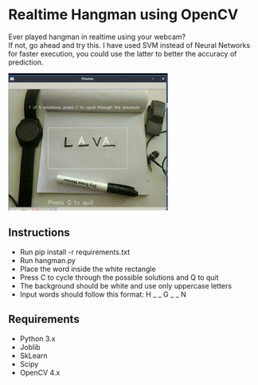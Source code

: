 
# Realtime Hangman using OpenCV
Ever played hangman in realtime using your webcam?<br>
If not, go ahead and try this. I have used SVM instead of Neural Networks for faster execution, you could use the latter to better the accuracy of prediction.

![](showtime.gif)

## Instructions

- Run pip install -r requirements.txt
- Run hangman.py
- Place the word inside the white rectangle
- Press C to cycle through the possible solutions and Q to quit
- The background should be white and use only uppercase letters
- Input words should follow this format: H _ _ G _ _ N 

## Requirements
- Python 3.x
- Joblib
- SkLearn
- Scipy
- OpenCV 4.x




